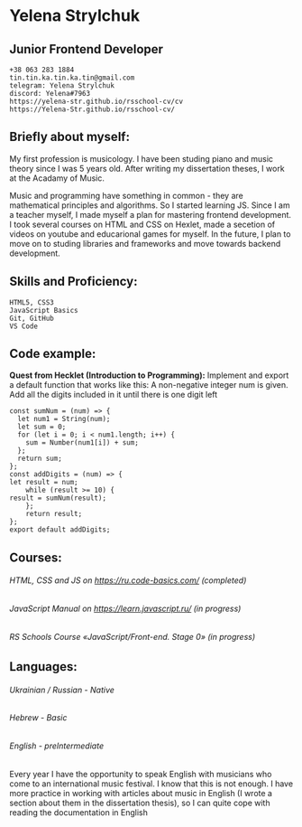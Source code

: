 # Yelena Strylchuk
## Junior Frontend Developer
    +38 063 283 1884
    tin.tin.ka.tin.ka.tin@gmail.com
    telegram: Yelena Strylchuk
    discord: Yelena#7963
    https://yelena-str.github.io/rsschool-cv/cv
    https://Yelena-Str.github.io/rsschool-cv/

## Briefly about myself:
My first profession is musicology. I have been studing piano and music theory since I was 5 years old. After writing my dissertation theses, I work at the Acadamy of Music.

Music and programming have something in common - they are mathematical principles and algorithms. So I started learning JS. Since I am a teacher myself, I made myself a plan for mastering frontend development. I took several courses on HTML and CSS on Hexlet, made a secetion of videos on youtube and educarional games for myself. In the future, I plan to move on to studing libraries and frameworks and move towards backend development.

## Skills and Proficiency:

    HTML5, CSS3
    JavaScript Basics
    Git, GitHub
    VS Code
    
## Code example:
**Quest from Hecklet (Introduction to Programming):**
Implement and export a default function that works like this:
A non-negative integer num is given. Add all the digits included in it until there is one digit left
```
const sumNum = (num) => {
  let num1 = String(num);
  let sum = 0;
  for (let i = 0; i < num1.length; i++) {
    sum = Number(num1[i]) + sum;
  };
  return sum;
};
const addDigits = (num) => {
let result = num;
    while (result >= 10) {
result = sumNum(result);
    };
    return result;
};
export default addDigits;
```
## Courses:
###### HTML, CSS and JS on https://ru.code-basics.com/ (completed)
###### JavaScript Manual on https://learn.javascript.ru/ (in progress)
###### RS Schools Course «JavaScript/Front-end. Stage 0» (in progress)

## Languages:
###### Ukrainian / Russian - Native
###### Hebrew - Basic
###### English - preIntermediate
Every year I have the opportunity to speak English with musicians who come to an international music festival. I know that this is not enough. I have more practice in working with articles about music in English (I wrote a section about them in the dissertation thesis), so I can quite cope with reading the documentation in English 
